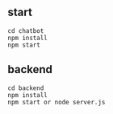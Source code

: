 
## start
```
cd chatbot
npm install
npm start
```

## backend
```
cd backend
npm install
npm start or node server.js
```
